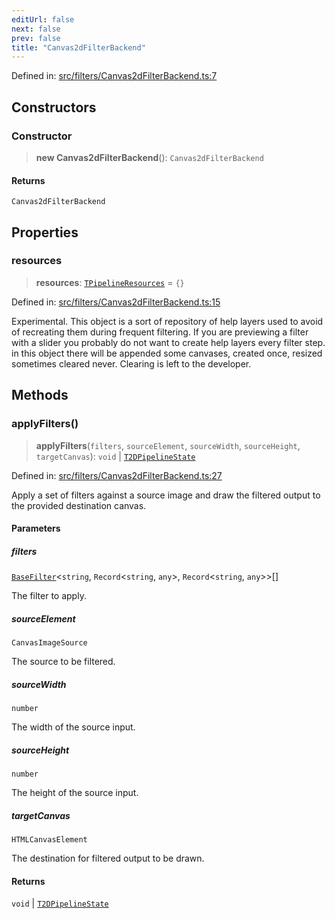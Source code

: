 ```yaml
---
editUrl: false
next: false
prev: false
title: "Canvas2dFilterBackend"
---
```


Defined in: [src/filters/Canvas2dFilterBackend.ts:7](https://github.com/fabricjs/fabric.js/blob/8206f10a405480a7ba988ff6cfdde6412c1f13f8/src/filters/Canvas2dFilterBackend.ts#L7)

## Constructors

### Constructor

> **new Canvas2dFilterBackend**(): `Canvas2dFilterBackend`

#### Returns

`Canvas2dFilterBackend`

## Properties

### resources

> **resources**: [`TPipelineResources`](/api/type-aliases/tpipelineresources/) = `{}`

Defined in: [src/filters/Canvas2dFilterBackend.ts:15](https://github.com/fabricjs/fabric.js/blob/8206f10a405480a7ba988ff6cfdde6412c1f13f8/src/filters/Canvas2dFilterBackend.ts#L15)

Experimental. This object is a sort of repository of help layers used to avoid
of recreating them during frequent filtering. If you are previewing a filter with
a slider you probably do not want to create help layers every filter step.
in this object there will be appended some canvases, created once, resized sometimes
cleared never. Clearing is left to the developer.

## Methods

### applyFilters()

> **applyFilters**(`filters`, `sourceElement`, `sourceWidth`, `sourceHeight`, `targetCanvas`): `void` \| [`T2DPipelineState`](/api/type-aliases/t2dpipelinestate/)

Defined in: [src/filters/Canvas2dFilterBackend.ts:27](https://github.com/fabricjs/fabric.js/blob/8206f10a405480a7ba988ff6cfdde6412c1f13f8/src/filters/Canvas2dFilterBackend.ts#L27)

Apply a set of filters against a source image and draw the filtered output
to the provided destination canvas.

#### Parameters

##### filters

[`BaseFilter`](/api/fabric/namespaces/filters/classes/basefilter/)\<`string`, `Record`\<`string`, `any`\>, `Record`\<`string`, `any`\>\>[]

The filter to apply.

##### sourceElement

`CanvasImageSource`

The source to be filtered.

##### sourceWidth

`number`

The width of the source input.

##### sourceHeight

`number`

The height of the source input.

##### targetCanvas

`HTMLCanvasElement`

The destination for filtered output to be drawn.

#### Returns

`void` \| [`T2DPipelineState`](/api/type-aliases/t2dpipelinestate/)
